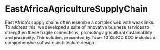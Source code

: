 # EastAfricaAgricultureSupplyChain
East Africa's supply chains often resemble a complex web with weak links. To address this, we developed a suite of innovative business services to strengthen these fragile connections, promoting agricultural sustainability and prosperity. This solution, presented by Team 10 SE4GD SOD includes a comprehensive software architecture design
